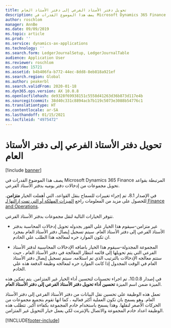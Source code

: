 ```yaml
---
title: تحويل دفتر الأستاذ الفرعي إلى دفتر الأستاذ العام
description: يصف هذا الموضوع القدرات في Microsoft Dynamics 365 Finance المرتبطة بعمليه التحويل بدفتر الأستاذ الفرعي في دفتر الأستاذ العام.
author: roschlom
manager: AnnBe
ms.date: 09/09/2019
ms.topic: article
ms.prod: ''
ms.service: dynamics-ax-applications
ms.technology: ''
ms.search.form: LedgerJournalSetup, LedgerJournalTable
audience: Application User
ms.reviewer: roschlom
ms.custom: 15721
ms.assetid: b4b406fa-b772-44ec-8dd8-8eb818a921ef
ms.search.region: Global
ms.author: peakerbl
ms.search.validFrom: 2020-01-18
ms.dyn365.ops.version: AX 10.0.8
ms.openlocfilehash: de9328f69938151c5558d41263d36b873d117e4b
ms.sourcegitcommit: 38d40c331c8894acb7b119c5073e3088b54776c1
ms.translationtype: HT
ms.contentlocale: ar-SA
ms.lasthandoff: 01/15/2021
ms.locfileid: "4975472"
---
```

# <a name="subledger-transfer-to-the-general-ledger"></a>تحويل دفتر الأستاذ الفرعي إلى دفتر الأستاذ العام

[!include [banner](../includes/banner.md)]

يصف هذا الموضوع القدرات في Microsoft Dynamics 365 Finance المرتبطة بقواعد تحويل مجموعات من إدخالات دفتر يوميه بدفتر الأستاذ الفرعي.

في الإصدار 8.1، تم إجراء تغييرات للسماح بنقل القواعد، التي أهملت الخيار **متزامن**. للحصول على مزيد من المعلومات راجع [الميزات المهلكة أو التي تمت إزالتها لـ Finance and Operations](https://docs.microsoft.com/dynamics365/fin-ops-core/dev-itpro/migration-upgrade/deprecated-features?toc=/dynamics365/finance/toc.json#finance-and-operations-81-with-platform-update-20).

تتوفر الخيارات التالية لنقل مجموعات بدفتر الأستاذ الفرعي. 

 - غير متزامن-سيقوم هذا الخيار علي الفور بجدوله تحويل إدخالات المحاسبة بدفتر الأستاذ الفرعي إلى دفتر الأستاذ العام. سيتم تسجيل إيصال دفتر الأستاذ العام بمجرد ان تكون الموارد حره لمعالجه هذا الطلب علي الخادم. 

- المجموعة المجدولة-سيقوم هذا الخيار باضافه الإدخالات المحاسبية لدفتر الأستاذ الفرعي التي يتم تحويلها إلى قائمه انتظار المعالجة في دفتر الأستاذ العام ، حيث ستتم معالجه الإدخالات بالترتيب الذي تم استلامه. سيتم تسجيل إيصال دفتر الأستاذ العام في الوقت المجدول إذا كانت الموارد حره لمعالجه وظيفة الدفعة هذه علي الخادم. 
 
في إصدار 10.0.8، تم اجراء تحسينات لتحسين أداء الخيار غير المتزامن. يتم تمكين هذه الميزة ضمن اسم الميزة **تحسين أداء تحويل دفتر الأستاذ الفرعي إلى دفتر الأستاذ العام**. 
 
تعمل هذه الوظيفة علي تحسين نقل البيانات من دفتر الأستاذ الفرعي إلى دفتر الأستاذ العام. وهو يسمح بان تكون العملية أكثر فعاليه ، كما انها تقوم بتجميع مجموعات من الحركات الأصغر لنقلها. وهذا يسمح باستخدام خادم المجموعة بكفاءة أكبر. تتطلب هذه الوظيفة اعداد خادم المجموعة والاتصال بالإنترنت لكي يعمل خيار التحويل غير المتزامن. 


[!INCLUDE[footer-include](../../includes/footer-banner.md)]